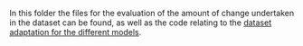 In this folder the files for the evaluation of the amount of change undertaken in the dataset can be found, as well as the code relating to the
[dataset adaptation for the different models](YOLO/GUI/README.md). 
